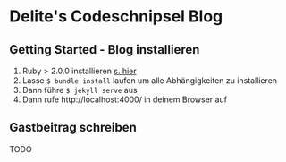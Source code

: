 # Delite's Codeschnipsel Blog

## Getting Started - Blog installieren

1. Ruby > 2.0.0 installieren [s. hier](http://railsgirlshh.github.io/install/)
2. Lasse `$ bundle install` laufen um alle Abhängigkeiten zu installieren
3. Dann führe `$ jekyll serve` aus
4. Dann rufe http://localhost:4000/ in deinem Browser auf

## Gastbeitrag schreiben

TODO
